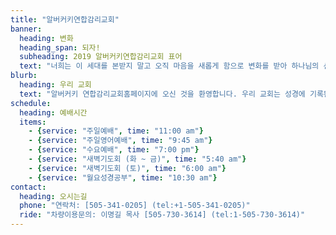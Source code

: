 ```yaml
---
title: "알버커키연합감리교회"
banner:
  heading: 변화
  heading_span: 되자!
  subheading: 2019 알버커키연합감리교회 표어
  text: "너희는 이 세대를 본받지 말고 오직 마음을 새롭게 함으로 변화를 받아 하나님의 선하시고 기뻐하시고 온전하신 뜻이 무엇인지 분별하도록 하라 (롬 12:2)"
blurb:
  heading: 우리 교회
  text: "알버커키 연합감리교회홈페이지에 오신 것을 환영합니다. 우리 교회는 성경에 기록된 교회처럼 열정적인 영성으로 예배를 드리는 교회, 헌신적인 사랑으로 서로 돌보는 교회, 지역 사회에 선한 영향을 주는 교회가 되기를 추구합니다."
schedule:
  heading: 예배시간
  items:
    - {service: "주일예배", time: "11:00 am"}
    - {service: "주일영어예배", time: "9:45 am"}
    - {service: "수요예배", time: "7:00 pm"}
    - {service: "새벽기도회 (화 ~ 금)", time: "5:40 am"}
    - {service: "새벽기도회 (토)", time: "6:00 am"}
    - {service: "월요성경공부", time: "10:30 am"}
contact:
  heading: 오시는길
  phone: "연락처: [505-341-0205] (tel:+1-505-341-0205)"
  ride: "차량이용문의: 이명길 목사 [505-730-3614] (tel:1-505-730-3614)"
---
```


